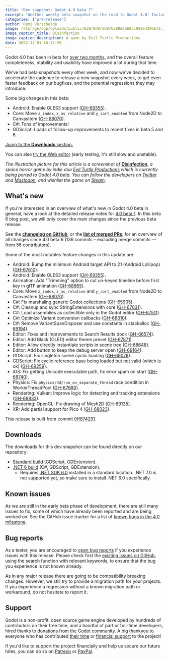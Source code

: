 ```yaml
---
title: "Dev snapshot: Godot 4.0 beta 7"
excerpt: "Another weekly beta snapshot on the road to Godot 4.0! Includes Android GLES3 support, Z index and Y sort are now available in Controls, and both C# and GDScript got a ton of fixes."
categories: ["pre-release"]
author: Rémi Verschelde
image: /storage/app/uploads/public/638/8d9/a60/6388d9a60ac95864295672.jpg
image_caption_title: Disinfection
image_caption_description: A game by Evil Turtle Productions
date: 2022-12-01 16:47:59
---
```


Godot 4.0 has been in beta for [over two months](/article/dev-snapshot-godot-4-0-beta-1), and the overall feature completeness, stability and usability have improved a lot during that time.

We've had beta snapshots every other week, and now we've decided to accelerate the cadence to release a new snapshot every week, to get even faster feedback on our bugfixes, and the potential regressions they may introduce.

Some big changes in this beta:
- Android: Enable GLES3 support ([GH-69355](https://github.com/godotengine/godot/pull/69355)).
- Core: Move `z_index`, `z_as_relative` and `y_sort_enabled` from Node2D to CanvasItem ([GH-68070](https://github.com/godotengine/godot/pull/68070)).
- C#: Tons of improvements!
- GDScript: Loads of follow-up improvements to recent fixes in beta 5 and 6.

[Jump to the **Downloads** section.](#downloads)

You can also [try the Web editor](https://editor.godotengine.org/releases/4.0.beta7/godot.editor.html) (early testing, it's still slow and unstable).

*The illustration picture for this article is a screenshot of* [**Disinfection**](https://store.steampowered.com/app/1921130/Disinfection/?curator_clanid=41324400), *a space horror game by indie duo [Evil Turtle Productions](https://twitter.com/EvilTurtleGames) which is currently being ported to Godot 4.0 beta. You can follow the developers on [Twitter](https://twitter.com/EvilTurtleGames) and [Mastodon](https://mastodon.gamedev.place/@evilturtle), and wishlist the game on [Steam](https://store.steampowered.com/app/1921130/Disinfection/?curator_clanid=41324400).*

## What's new

If you're interested in an overview of what's new in Godot 4.0 beta in general, have a look at the detailed release notes for [4.0 beta 1](/article/dev-snapshot-godot-4-0-beta-1). In this beta 6 blog post, we will only cover the main changes since the previous beta release.

See the [**changelog on GitHub**](https://github.com/godotengine/godot/compare/7f8ecffa56834dce3ccbd736738b613d51133dea...0ff8742919af72c7412e63ef0f646cb4e7bd7d8f), or the [**list of merged PRs**](https://github.com/godotengine/godot/pulls?q=is%3Apr+merged%3A2022-11-22..2022-11-30+is%3Amerged+sort%3Acreated-asc+milestone%3A4.0), for an overview of all changes since 4.0 beta 6 (136 commits – excluding merge commits ― from 56 contributors).

Some of the most notables feature changes in this update are:

- Android: Bump the minimum Android target API to 21 (Android Lollipop) ([GH-67610](https://github.com/godotengine/godot/pull/67610)).
- Android: Enable GLES3 support ([GH-69355](https://github.com/godotengine/godot/pull/69355)).
- Animation: Add "Trimming" option to cut un-keyed timeline before first key in glTF animation ([GH-68665](https://github.com/godotengine/godot/pull/68665)).
- Core: Move `z_index`, `z_as_relative` and `y_sort_enabled` from Node2D to CanvasItem ([GH-68070](https://github.com/godotengine/godot/pull/68070)).
- C#: Fix marshaling generic Godot collections ([GH-65905](https://github.com/godotengine/godot/pull/65905)).
- C#: Cleanup and sync StringExtensions with core ([GH-67031](https://github.com/godotengine/godot/pull/67031)).
- C#: Load assemblies as collectible only in the Godot editor ([GH-67511](https://github.com/godotengine/godot/pull/67511)).
- C#: Optimize Variant conversion callbacks ([GH-68310](https://github.com/godotengine/godot/pull/68310)).
- C#: Remove VariantSpanDisposer and use constants in stackalloc ([GH-69194](https://github.com/godotengine/godot/pull/69194)).
- Editor: Fixes and improvements to Search Results dock ([GH-66574](https://github.com/godotengine/godot/pull/66574)).
- Editor: Add Black (OLED) editor theme preset ([GH-67871](https://github.com/godotengine/godot/pull/67871)).
- Editor: Allow directly instantiate scripts in scene tree ([GH-68648](https://github.com/godotengine/godot/pull/68648)).
- Editor: Add button to keep the debug server open ([GH-69164](https://github.com/godotengine/godot/pull/69164)).
- GDScript: Fix singleton scene cyclic loading ([GH-69079](https://github.com/godotengine/godot/pull/69079)).
- GDScript: Fix cyclic reference base being loaded but not valid (which is ok) ([GH-69259](https://github.com/godotengine/godot/pull/69259)).
- iOS: Fix getting Unicode executable path, fix error spam on start ([GH-68740](https://github.com/godotengine/godot/pull/68740)).
- Physics: Fix `physics/3d/run_on_separate_thread` race condition in WorkerThreadPool ([GH-67680](https://github.com/godotengine/godot/pull/67680)).
- Rendering: Vulkan: Improve logic for detecting and tracking extensions ([GH-68833](https://github.com/godotengine/godot/pull/68833)).
- Rendering: OpenGL: Fix drawing of Mesh2D ([GH-69135](https://github.com/godotengine/godot/pull/69135)).
- XR: Add partial support for Pico 4 ([GH-68023](https://github.com/godotengine/godot/pull/68023)).

This release is built from commit [0ff874291](https://github.com/godotengine/godot/commit/0ff8742919af72c7412e63ef0f646cb4e7bd7d8f).

<a id="downloads"></a>
## Downloads

The downloads for this dev snapshot can be found directly on our repository:

* [Standard build](https://github.com/godotengine/godot-builds/releases/4.0-beta7) (GDScript, GDExtension).
* [.NET 6 build](https://github.com/godotengine/godot-builds/releases/4.0-beta7) (C#, GDScript, GDExtension).
  - Requires [.NET SDK 6.0](https://dotnet.microsoft.com/en-us/download/dotnet/6.0) installed in a standard location. .NET 7.0 is not supported yet, so make sure to install .NET 6.0 specifically.

## Known issues

As we are still in the early beta phase of development, there are still many issues to fix, some of which have already been reported and are being worked on. See the GitHub issue tracker for a list of [known bugs in the 4.0 milestone](https://github.com/godotengine/godot/issues?q=is%3Aissue+is%3Aopen+milestone%3A4.0+label%3Abug+).

## Bug reports

As a tester, you are encouraged to [open bug reports](https://github.com/godotengine/godot/issues) if you experience issues with this release. Please check first the [existing issues on GitHub](https://github.com/godotengine/godot/issues), using the search function with relevant keywords, to ensure that the bug you experience is not known already.

As in any major release there are going to be compatibility breaking changes. However, we still try to provide a migration path for your projects. If you experience a regression without a known migration path or workaround, do not hesitate to report it.

## Support

Godot is a non-profit, open source game engine developed by hundreds of contributors on their free time, and a handful of part or full-time developers, hired thanks to [donations from the Godot community](https://godotengine.org/donate). A big thankyou to everyone who has contributed [their time](https://github.com/godotengine/godot/blob/master/AUTHORS.md) or [financial support](https://github.com/godotengine/godot/blob/master/DONORS.md) to the project!

If you'd like to support the project financially and help us secure our future hires, you can do so on [Patreon](https://www.patreon.com/godotengine) or [PayPal](https://godotengine.org/donate).
